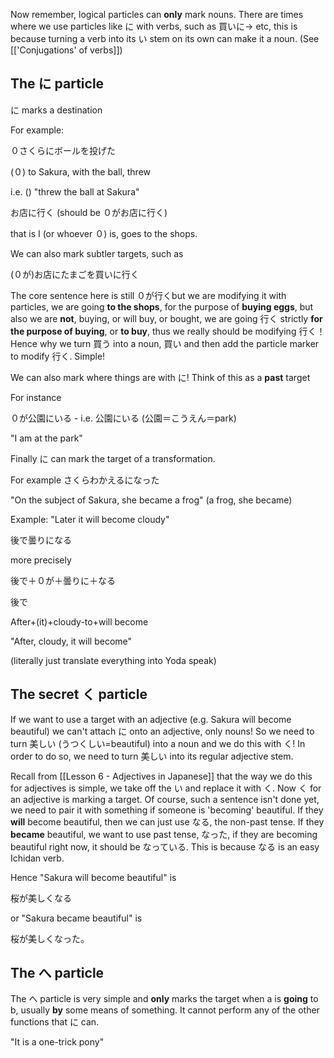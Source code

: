 Now remember, logical particles can **only** mark nouns. There are times where we use particles like に with verbs, such as 買いに→ etc, this is because turning a verb into its い stem on its own can make it a noun. (See [['Conjugations' of verbs]])

## The に particle
に marks a destination

For example:

０さくらにボールを投げた

(０) to Sakura, with the ball, threw

i.e. () "threw the ball at Sakura"

お店に行く (should be ０がお店に行く)

that is I (or whoever ０) is, goes to the shops.

We can also mark subtler targets, such as

(０が)お店にたまごを買いに行く

The core sentence here is still ０が行くbut we are modifying it with particles, we are going **to the shops**, for the purpose of **buying eggs**, but also we are **not**, buying, or will buy, or bought, we are going 行く strictly **for the purpose of buying**, or **to buy**, thus we really should be modifying 行く！ Hence why we turn 買う into a noun, 買い and then add the particle marker to modify 行く. Simple!

We can also mark where things are with に! Think of this as a **past** target

For instance

０が公園にいる - i.e. 公園にいる (公園＝こうえん＝park)

"I am at the park"

Finally に can mark the target of a transformation.

For example さくらわかえるになった

"On the subject of Sakura, she became a frog" (a frog, she became)

Example: "Later it will become cloudy"

後で曇りになる

more precisely

後で＋０が＋曇りに＋なる

後で

After+(it)+cloudy-to+will become

"After, cloudy, it will become"

(literally just translate everything into Yoda speak)

## The secret く particle

If we want to use a target with an adjective (e.g. Sakura will become beautiful) we can't attach に onto an adjective, only nouns! So we need to turn 美しい (うつくしい=beautiful) into a noun and we do this with く! In order to do so, we need to turn 美しい into its regular adjective stem.

Recall from [[Lesson 6 - Adjectives in Japanese]] that the way we do this for adjectives is simple, we take off the い and replace it with く. Now く for an adjective is marking a target. Of course, such a sentence isn't done yet, we need to pair it with something if someone is 'becoming' beautiful. If they **will** become beautiful, then we can just use なる, the non-past tense. If they **became** beautiful, we want to use past tense, なった, if they are becoming beautiful right now, it should be なっている. This is because なる is an easy Ichidan verb.

Hence "Sakura will become beautiful" is

桜が美しくなる

or "Sakura became beautiful" is

桜が美しくなった。
## The へ particle

The へ particle is very simple and **only** marks the target when a is **going** to b, usually **by** some means of something. It cannot perform any of the other functions that に can.

"It is a one-trick pony"